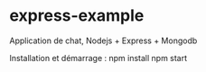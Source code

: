 # express-example

Application de chat, Nodejs + Express + Mongodb

Installation et démarrage :
npm install
npm start
